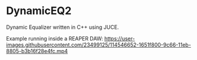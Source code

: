 # DynamicEQ2
Dynamic Equalizer written in C++ using JUCE.

Example running inside a REAPER DAW:
https://user-images.githubusercontent.com/23499125/114546652-1651f800-9c66-11eb-8805-b3b16f28e4fc.mp4

